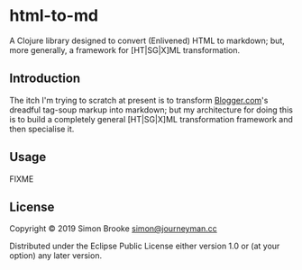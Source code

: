 # html-to-md

A Clojure library designed to convert (Enlivened) HTML to markdown; but, more
generally, a framework for [HT|SG|X]ML transformation.

## Introduction

The itch I'm trying to scratch at present is to transform
[Blogger.com](http://www.blogger.com)'s dreadful tag-soup markup into markdown;
but my architecture for doing this is to build a completely general [HT|SG|X]ML
transformation framework and then specialise it.

## Usage

FIXME

## License

Copyright © 2019 Simon Brooke <simon@journeyman.cc>

Distributed under the Eclipse Public License either version 1.0 or (at
your option) any later version.

